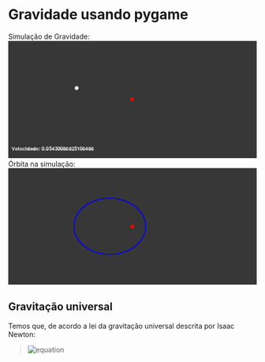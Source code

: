 # Gravidade usando pygame
Simulação de Gravidade:
![img](images/img0.png)
Órbita na simulação:
![img](images/orbita.png)
## Gravitação universal
Temos que, de acordo a lei da gravitação universal descrita por Isaac Newton: 
>![equation](https://latex.codecogs.com/gif.latex?F&space;=&space;\frac{G&space;mM}{d^{2}})

